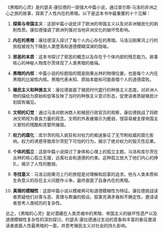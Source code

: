 《黑暗的心灵》是约瑟夫·康拉德的一部强大中篇小说，通过查尔斯·马洛的非洲之心之旅的故事，探索了人性内在的黑暗。以下是这本书中最重要的十个见解：

1. **探索与帝国主义**：这部中篇小说批评了欧洲的帝国主义以及对非洲殖民化的剥削性质。康拉德强调了欧洲列强对当地非洲文化的破坏性影响。

2. **内在的黑暗**：康拉德深入探讨了每个人内心存在的黑暗。马洛沿刚果河上行的旅程被视为下降到人类堕落和道德模糊深渊的隐喻。

3. **邪恶的本质**：这本书探讨了邪恶的概念以及存在于个体内部的残忍能力。故事核心的神秘人物库尔茨体现了人类黑暗的极端。

4. **黑暗的内核**：中篇小说的标题指的既是刚果丛林的物理位置，也是每个人内在黑暗的比喻性内核。黑暗代表未知、原始本能和可能吞噬个人的道德腐败。

5. **殖民主义和种族主义**：康拉德直面了殖民时代盛行的种族主义态度。对非洲人物的描绘为原始和低等反映了当时的种族主义意识形态，促使读者质疑殖民计划固有偏见。

6. **文明的幻觉**：通过马洛对欧洲商人和殖民行政官员的观察，康拉德挑战了将欧洲文明视为善良力量的观念。文明的外表被揭示为脆弱，很容易被支撑帝国主义冒险的残酷和贪婪所摧毁。

7. **权力的腐化**：库尔茨的陷入疯狂和对权力的痴迷象征了无节制权威的腐化影响。权力的诱惑导致库尔茨犯下可怕的行为，揭示了绝对权力的毁灭性后果。

8. **个体的孤立**：这部中篇小说探讨了身体和心理上的孤立主题。马洛和库尔茨在丛林的核心孤立无援，远离社会和道德的约束。这种孤立放大了他们内心的挣扎，揭示了人性的脆弱。

9. **寻找意义**：马洛沿刚果河上行的旅程是对理解和启蒙的追求。他与人类本质和生命意义的存在主义问题作斗争，最终直面了自身内在的黑暗。

10. **真理的模糊性**：这部中篇小说以模棱两可和道德模糊性为特征。康拉德挑战读者质疑他们对善与恶、真理与欺骗的假设。叙事充满矛盾和不确定性，邀请读者思考人类经历的复杂性。

总之，《黑暗的心灵》是对潜藏在人类灵魂中的黑暗、帝国主义的破坏性遗产以及道德模糊性复杂性的深刻探讨。约瑟夫·康拉德通过生动的意象和丰富的象征邀请读者直面人性最黑暗的一面，并思考殖民主义对社会的持久影响。